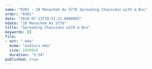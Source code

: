 ```yaml
---
name: "0301 - 28 Menachem Av 5778 Spreading Chassidus with a Bus"
order: "0301"
date: "2018-07-13T19:51:22.000000Z"
hdate: "28 Menachem Av 5778"
title: "Spreading Chassidus with a Bus"
keywords: []
file:
- ext: ".m4a"
  mime: "audio/x-m4a"
  size: 1959924
  duration: "3:54"
published: true
---
```

